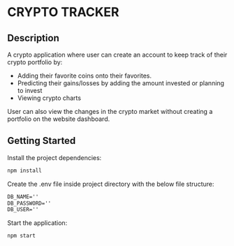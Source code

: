 # CRYPTO TRACKER

## Description

A crypto application where user can create an account to keep track of their crypto portfolio by:

- Adding their favorite coins onto their favorites.
- Predicting their gains/losses by adding the amount invested or planning to invest
- Viewing crypto charts

User can also view the changes in the crypto market without creating a portfolio on the website dashboard.

## Getting Started

Install the project dependencies:

```bash
npm install
```

Create the .env file inside project directory with the below file structure:

```md
DB_NAME=''
DB_PASSWORD=''
DB_USER=''
```

Start the application:

```bash
npm start
```
